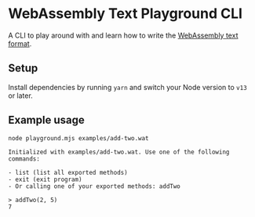 # WebAssembly Text Playground CLI

A CLI to play around with and learn how to write the [WebAssembly text format](https://developer.mozilla.org/en-US/docs/WebAssembly/Understanding_the_text_format).

## Setup

Install dependencies by running `yarn` and switch your Node version to `v13` or later.

## Example usage

```
node playground.mjs examples/add-two.wat

Initialized with examples/add-two.wat. Use one of the following commands:

- list (list all exported methods)
- exit (exit program)
- Or calling one of your exported methods: addTwo

> addTwo(2, 5)
7
```
